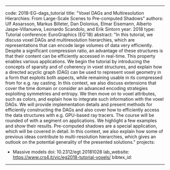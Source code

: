 ---

code: 2018-EG-dags_tutorial
title: "Voxel DAGs and Multiresolution Hierarchies: From Large-Scale Scenes to Pre-computed Shadows"
authors: Ulf Assarsson, Markus Billeter, Dan Dolonius, Elmar Eisemann, Alberto Jaspe-Villanueva, Leonardo Scandolo, and Erik Sintorn
year: 2018
type: Tutorial
conference: EuroGraphics (EG'18)
abstract: "In this tutorial, we discuss voxel DAGs and multiresolution hierarchies, which are representations that can encode large volumes of data very efficiently. Despite a significant compression ratio, an advantage of these structures is that their content can be efficiently accessed in real-time. This property enables various applications. We begin the tutorial by introducing the concepts of sparsity and of coherency in voxel structures, and explain how a directed acyclic graph (DAG) can be used to represent voxel geometry in a form that exploits both aspects, while remaining usable in its compressed from for e.g. ray casting. In this context, we also discuss extensions that cover the time domain or consider an advanced encoding strategies exploiting symmetries and entropy. We then move on to voxel attributes, such as colors, and explain how to integrate such information with the voxel DAGs. We will provide implementation details and present methods for efficiently constructing the DAGs and also cover how to efficiently access the data structures with e.g. GPU-based ray tracers. The course will be rounded of with a segment on applications. We highlight a few examples and show their results. Pre-computed shadows are a special application, which will be covered in detail. In this context, we also explain how some of previous ideas contribute to multi-resolution hierarchies, which gives an outlook on the potential generality of the presented solutions."
projects: 
 - Massive models
doi: 10.2312/egt.20181028
lab_website: https://www.crs4.it/vic/eg2018-tutorial-voxels/
bibtex_id: 

---